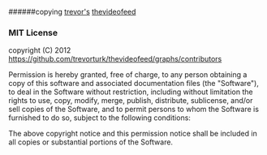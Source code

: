 ######copying [trevor's](https://github.com/trevorturk) [thevideofeed](https://github.com/trevorturk/thevideofeed)
### MIT License
copyright (C) 2012 https://github.com/trevorturk/thevideofeed/graphs/contributors

Permission is hereby granted, free of charge, to any person obtaining a
copy of this software and associated documentation files (the
"Software"), to deal in the Software without restriction, including
without limitation the rights to use, copy, modify, merge, publish,
distribute, sublicense, and/or sell copies of the Software, and to
permit persons to whom the Software is furnished to do so, subject to
the following conditions:

The above copyright notice and this permission notice shall be included
in all copies or substantial portions of the Software.
